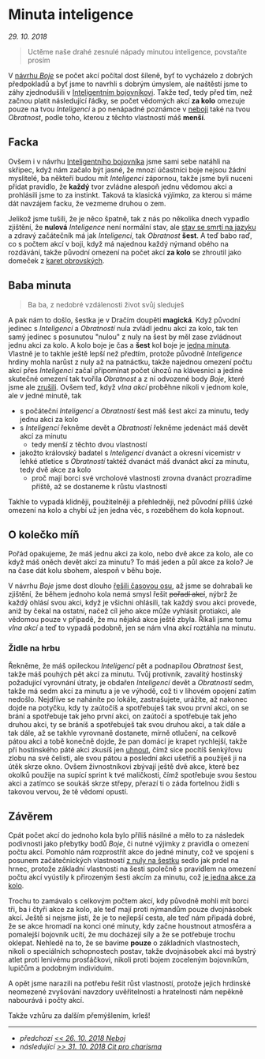 # Minuta inteligence
*29. 10. 2018*

> Uctěme naše drahé zesnulé nápady minutou inteligence, povstaňte prosím

V [návrhu *Boje*](2018-08-10-boj.md#Počet_akcí) se počet akcí počítal dost šíleně, byť to vycházelo z dobrých předpokladů a byť jsme to navrhli s dobrým úmyslem, ale naštěstí jsme to záhy zjednodušili v [Inteligentním bojovníkovi](2018-10-10-inteligentni_bojovnik.md). Takže teď, tedy před tím, než začnou platit následující řádky, se počet vědomých akcí **za kolo** omezuje pouze na tvou *Inteligenci* a po nenápadné poznámce v [neboji](2018-10-26-neboj.md#Jenom_akce) také na tvou *Obratnost*, podle toho, kterou z těchto vlastností máš **menší**.

## Facka
Ovšem i v návrhu [Inteligentního bojovníka](2018-10-10-inteligentni_bojovnik.md) jsme sami sebe natáhli na skřipec, když nám začalo být jasné, že mnozí účastníci boje nejsou žádní myslitelé, ba někteří budou mít *Inteligenci* zápornou, takže jsme byli nuceni přidat pravidlo, že **každý** tvor zvládne alespoň jednu vědomou akci a prohlásili jsme to za instinkt. Taková ta klasická *výjimka*, za kterou si máme dát navzájem facku, že vezmeme druhou o zem.

Jelikož jsme tušili, že je něco špatně, tak z nás po několika dnech vypadlo zjištění, že **nulová** *Inteligence* není normální stav, ale [stav se smrtí na jazyku](2018-10-22-nula.md#Šestka) a zdravý začátečník má jak *Inteligenci*, tak *Obratnost* **šest**. A teď babo raď, co s počtem akcí v boji, když má najednou každý nýmand obého na rozdávání, takže původní omezení na počet akcí **za kolo** se zhroutil jako domeček z [karet obrovských](https://www.youtube.com/watch?v=uZSNW4y0Eus).

## Baba minuta

> Ba ba, z nedobré vzdálenosti život svůj sleduješ

A pak nám to došlo, šestka je v Dračím doupěti **magická**. Když původní jedinec s *Inteligencí* a *Obratností* nula zvládl jednu akci za kolo, tak ten samý jedinec s posunutou "nulou" z nuly na šest by měl zase zvládnout jednu akci za kolo. A kolo boje je čas a **šest** kol boje je [jedna minuta](https://pph.drdplus.info/?version=1.0&trial=1#tabulka_casu).
Vlastně je to takhle ještě lepší než předtím, protože původně *Inteligence* hrdiny mohla narůst z nuly až na patnáctku, takže najednou omezení počtu akcí přes *Inteligenci* začal připomínat počet úhozů na klávesnici a jediné skutečné omezení tak tvořila *Obratnost* a z ní odvozené body *Boje*, které jsme ale [zrušili](2018-10-26-neboj.md).
Ovšem teď, když *vlna akcí* proběhne nikoli v jednom kole, ale v jedné minutě, tak

- s počáteční *Inteligencí* a *Obratností* šest máš šest akcí za minutu, tedy jednu akci za kolo
- s *Inteligencí* řekněme devět a *Obratností* řekněme jedenáct máš devět akcí za minutu
    - tedy menší z těchto dvou vlastností
- jakožto královský badatel s *Inteligencí* dvanáct a okresní vicemistr v lehké atletice s *Obratností* taktéž dvanáct máš dvanáct akcí za minutu, tedy dvě akce za kolo
    - proč mají borci své vrcholové vlastnosti zrovna dvanáct prozradíme příště, až se dostaneme k růstu vlastností

Takhle to vypadá klidněji, použitelněji a přehledněji, než původní příliš úzké omezení na kolo a chybí už jen jedna věc, s rozeběhem do kola kopnout.

## O kolečko míň

Pořád opakujeme, že máš jednu akci za kolo, nebo dvě akce za kolo, ale co když máš oněch devět akcí za minutu? To máš jeden a půl akce za kolo? Je na čase dát kolu sbohem, alespoň v běhu boje.

V návrhu *Boje* jsme dost dlouho [řešili časovou osu](2018-08-10-boj.md#Boj_a_časová_osa), až jsme se dohrabali ke zjištění, že během jednoho kola nemá smysl řešit ~~pořadí akcí~~, nýbrž že každý ohlásí svou akci, když je všichni ohlásili, tak každý svou akci provede, aniž by čekal na ostatní, načež cíl jeho akce může vyhlásit protiakci, ale vědomou pouze v případě, že mu nějaká akce ještě zbyla. Říkali jsme tomu *vlna akcí* a teď to vypadá podobně, jen se nám vlna akcí roztáhla na minutu.


### Židle na hrbu
Řekněme, že máš opileckou *Inteligenci* pět a podnapilou *Obratnost* šest, takže máš pouhých pět akcí za minutu. Tvůj protivník, zavalitý hostinský požadující vyrovnání útraty, je obdařen *Inteligencí* devět a *Obratností* sedm, takže má sedm akcí za minutu a je ve výhodě, což ti v lihovém opojení zatím nedošlo.
Nejdříve se naháníte po lokále, zastrašujete, urážíte, až nakonec dojde na potyčku, kdy ty zaútočíš a spotřebuješ tak svou první akci, on se brání a spotřebuje tak jeho první akci, on zaútočí a spotřebuje tak jeho druhou akci, ty se bráníš a spotřebuješ tak svou druhou akci, a tak dále a tak dále, až se takhle vyrovnaně dostanete, mírně otlučení, na celkově pátou akci a tobě konečně dojde, že pan domácí je krapet rychlejší, takže při hostinského páté akci zkusíš jen [uhnout](2018-09-19-uhyb.md), čímž sice pocítíš šenkýřovu zlobu na své čelisti, ale svou pátou a poslední akci ušetříš a použiješ ji na útěk skrze okno. Ovšem živnostníkovi zbývají ještě dvě akce, které bez okolků použije na supící sprint k tvé maličkosti, čímž spotřebuje svou šestou akci a zatímco se soukáš skrze střepy, přerazí ti o záda fortelnou židli s takovou vervou, že tě vědomí opustí.

## Závěrem
Cpát počet akcí do jednoho kola bylo příliš násilné a mělo to za následek podivnosti jako přebytky bodů *Boje*, či nutné výjimky z pravidla o omezení počtu akcí.
Pomohlo nám rozprostřít akce do jedné minuty, což ve spojení s posunem začátečnických vlastností [z nuly na šestku](2018-10-22-nula.md#Šestka) sedlo jak prdel na hrnec, protože základní vlastnosti na šesti společně s pravidlem na omezení počtu akcí vyústily k přirozeným šesti akcím za minutu, což [je jedna akce za kolo](https://pph.drdplus.info/?version=1.0&trial=1#tabulka_casu).

Trochu to zamávalo s celkovým počtem akcí, kdy původně mohli mít borci tři, ba i čtyři akce za kolo, ale teď mají proti nýmandům pouze dvojnásobek akcí. Ještě si nejsme jisti, že je to nejlepší cesta, ale teď nám připadá dobré, že se akce hromadí na konci oné minuty, kdy začne houstnout atmosféra a pomalejší bojovník ucítí, že mu docházejí síly a že se potřebuje trochu oklepat. Nehledě na to, že se bavíme **pouze** o základních vlastnostech, nikoli o speciálních schopnostech postav, takže dvojnásobek akcí má bystrý atlet proti lenivému prosťáčkovi, nikoli proti bojem zoceleným bojovníkům, lupičům a podobným individuím.

A opět jsme narazili na potřebu řešit růst vlastností, protože jejich hrdinské neomezené zvyšování navzdory uvěřitelnosti a hratelnosti nám nepěkně nabourává i počty akcí.

Takže vzhůru za dalším přemýšlením, krleš!

---

- *předchozí [<< 26. 10. 2018 Neboj](2018-10-26-neboj.md)*
- *následující [>> 31. 10. 2018 Cit pro charisma](2018-10-31-cit_pro_charisma.md)*
